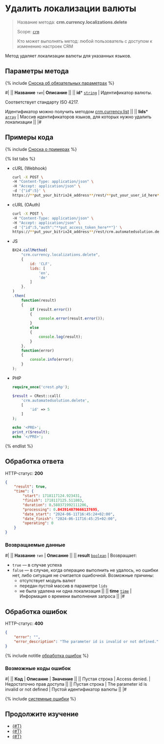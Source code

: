 # Удалить локализации валюты

> Название метода: **crm.currency.localizations.delete**
>
> Scope: [`crm`](../../../scopes/permissions.md)
>
> Кто может выполнять метод: любой пользователь с доступом к изменению настроек CRM

Метод удаляет локализации валюты для указанных языков.

## Параметры метода

{% include [Сноска об обязательных параметрах](../../../../_includes/required.md) %}

#|
||  **Название**
`тип`| **Описание** ||
|| **id***
[`string`](../../../data-types.md) | Идентификатор валюты.

Соответствует стандарту ISO 4217.

Идентификатор можно получить методом [crm.currency.list](../crm-currency-list.md)
 ||
|| **lids***
[`array`](../../../data-types.md) | Массив идентификаторов языков, для которых нужно удалить локализации ||
|#

## Примеры кода

{% include [Сноска о примерах](../../../../_includes/examples.md) %}

{% list tabs %}

- cURL (Webhook)

    ```bash
    curl -X POST \
    -H "Content-Type: application/json" \
    -H "Accept: application/json" \
    -d '{"id":5}' \
    https://**put_your_bitrix24_address**/rest/**put_your_user_id_here**/**put_your_webhook_here**/crm.automatedsolution.delete
    ```

- cURL (OAuth)

    ```bash
    curl -X POST \
    -H "Content-Type: application/json" \
    -H "Accept: application/json" \
    -d '{"id":5,"auth":"**put_access_token_here**"}' \
    https://**put_your_bitrix24_address**/rest/crm.automatedsolution.delete
    ```

- JS

    ```js
    BX24.callMethod(
        "crm.currency.localizations.delete",
        {
            id: 'CLF',
            lids: [
                'en',
                'de'
            ]
        },
    )
    .then(
        function(result)
        {
            if (result.error())
            {
                console.error(result.error());
            }
            else
            {
                console.log(result);
            }
        },
        function(error)
        {
            console.info(error);
        }
    );
    ```

- PHP

    ```php
    require_once('crest.php');

    $result = CRest::call(
        'crm.automatedsolution.delete',
        [
            'id' => 5
        ]
    );

    echo '<PRE>';
    print_r($result);
    echo '</PRE>';
    ```

{% endlist %}

## Обработка ответа

HTTP-статус: **200**

```json
{
    "result": true,
    "time": {
        "start": 1718117124.923431,
        "finish": 1718117125.511803,
        "duration": 0.588371992111206,
        "processing": 0.043914079666137695,
        "date_start": "2024-06-11T16:45:24+02:00",
        "date_finish": "2024-06-11T16:45:25+02:00",
        "operating": 0
    }
}
```

### Возвращаемые данные

#|
|| **Название**
`тип` | **Описание** ||
|| **result**
[`boolean`](../../../data-types.md) | Возвращает:
- `true` — в случае успеха
- `false` — в случае, когда операцию выполнить не удалось, но ошибки нет, либо ситуация не считается ошибочной. Возможные причины:
  - отсутствует модуль валют
  - передан пустой массив в параметре `lids`
  - не была удалена ни одна локализация
 ||
|| **time**
[`time`](../../../data-types.md) | Информация о времени выполнения запроса ||
|#

## Обработка ошибок

HTTP-статус: **400**

```json
{
    "error": "",
    "error_description": "The parameter id is invalid or not defined."
}
```

{% include notitle [обработка ошибок](../../../../_includes/error-info.md) %}

### Возможные коды ошибок

#|
|| **Код** | **Описание** | **Значение** ||
|| Пустая строка | Access denied. | Недостаточно прав доступа ||
|| Пустая строка | The parameter id is invalid or not defined | Пустой идентификатор валюты ||
|#

{% include [системные ошибки](../../../../_includes/system-errors.md) %}

## Продолжите изучение 

- [{#T}](./crm-currency-localizations-get.md)
- [{#T}](./crm-currency-localizations-set.md)
- [{#T}](./crm-currency-localizations-fields.md)
